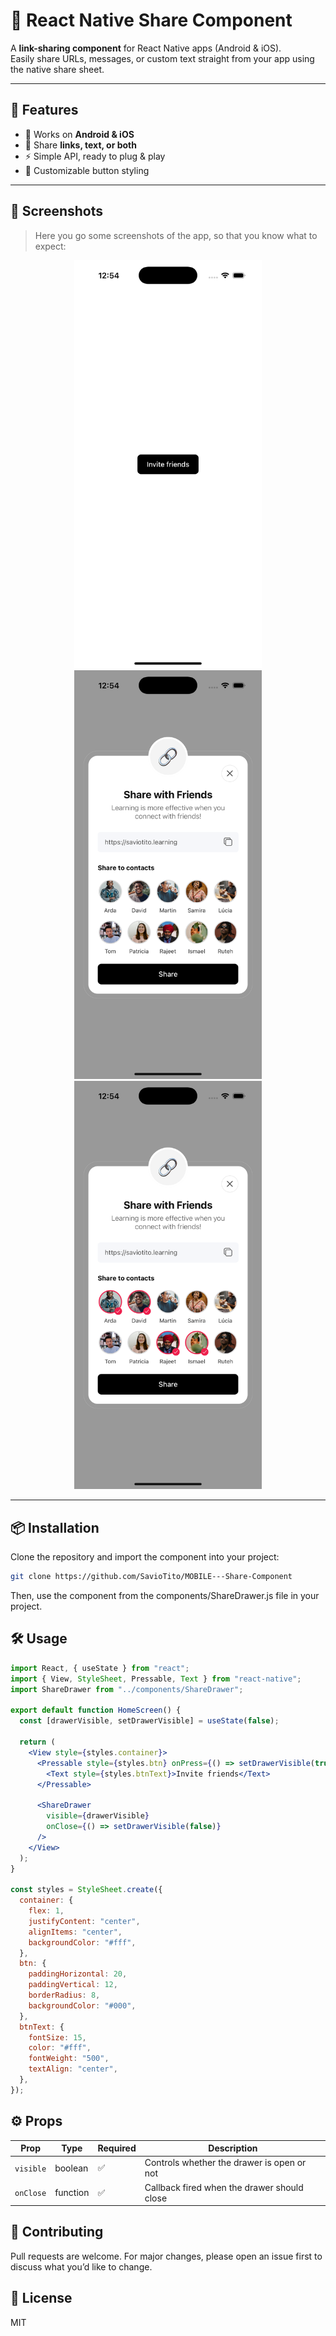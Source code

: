 # 📱 React Native Share Component  

A **link-sharing component** for React Native apps (Android & iOS).  
Easily share URLs, messages, or custom text straight from your app using the native share sheet.  

---

## 🚀 Features  
- 📱 Works on **Android & iOS**  
- 🔗 Share **links, text, or both**  
- ⚡ Simple API, ready to plug & play  
- 🎨 Customizable button styling  

---

## 📸 Screenshots  

> Here you go some screenshots of the app, so that you know what to expect:

<p align="center">
  <img src="./src/assets/images/home.png" alt="iOS Home" width="300" />
  <img src="./src/assets/images/copy-select.png" alt="iOS Copy" width="300" />
  <img src="./src/assets/images/share.png" alt="iOS Share" width="300" />
</p>


---

## 📦 Installation  

Clone the repository and import the component into your project:  

```bash
git clone https://github.com/SavioTito/MOBILE---Share-Component
```
Then, use the component from the components/ShareDrawer.js file in your project.

## 🛠 Usage  

```jsx
import React, { useState } from "react";
import { View, StyleSheet, Pressable, Text } from "react-native";
import ShareDrawer from "../components/ShareDrawer";

export default function HomeScreen() {
  const [drawerVisible, setDrawerVisible] = useState(false);

  return (
    <View style={styles.container}>
      <Pressable style={styles.btn} onPress={() => setDrawerVisible(true)}>
        <Text style={styles.btnText}>Invite friends</Text>
      </Pressable>

      <ShareDrawer
        visible={drawerVisible}
        onClose={() => setDrawerVisible(false)}
      />
    </View>
  );
}

const styles = StyleSheet.create({
  container: {
    flex: 1,
    justifyContent: "center",
    alignItems: "center",
    backgroundColor: "#fff",
  },
  btn: {
    paddingHorizontal: 20,
    paddingVertical: 12,
    borderRadius: 8,
    backgroundColor: "#000",
  },
  btnText: {
    fontSize: 15,
    color: "#fff",
    fontWeight: "500",
    textAlign: "center",
  },
});
```

## ⚙️ Props  

| Prop       | Type       | Required | Description                                  |
|------------|------------|----------|----------------------------------------------|
| `visible`  | boolean    | ✅        | Controls whether the drawer is open or not   |
| `onClose`  | function   | ✅        | Callback fired when the drawer should close  |


## 🤝 Contributing

Pull requests are welcome. For major changes, please open an issue first to discuss what you’d like to change.

## 📜 License

MIT
